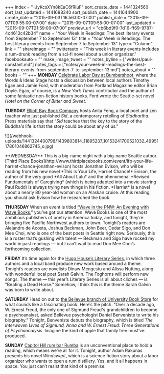 +++
index = "-JyKcsXYn8kEaC6fRIuF"
sort_create_date = 1441324560
sort_last_updated = 1441688340
sort_publish_date = 1441644900
create_date = "2015-09-03T16:56:00-07:00"
publish_date = "2015-09-07T09:55:00-07:00"
date = "2015-09-07T09:55:00-07:00"
last_updated = "2015-09-07T21:59:00-07:00"
preview_url = "cb6bd9f0-7d16-ff69-9787-4c4613c42b34"
name = "Your Week in Readings: The best literary events from September 7 to September 13"
title = "Your Week in Readings: The best literary events from September 7 to September 13"
type = "Column"
link = ""
shareimage = ""
twitterauto = "This week in literary events includes a rum-drunk reading from a sci-fi novel about a union organizer."
facebookauto = ""
make_image_tweet = ""
notes_byline = ["writers/paul-constant.md"]
notes_tags = ["notes/your-week-in-readings-the-best-literary-events-from-september-7-to-september-13.md"]
notes_about = ""
books = ""
+++
**MONDAY** [Celebrate Labor Day at Bumbershoot](http://bumbershoot.com/words_and_ideas#!programmation=artist$writing-the-northwest-with-timothy-egan-brian-doyle-and-jamie-ford/714), where the Words & Ideas Stage hosts a discussion between local authors Timothy Egan and Jamie Ford, with moderation from Portland Magazine editor Brian Doyle. Egan, of course, is a *New York Times* contributor and the author of some fantastic non-fiction history books. Ford wrote the Seattle-set novel *Hotel on the Corner of Bitter and Sweet.*

**TUESDAY** [Elliott Bay Book Company](http://www.elliottbaybook.com/event/anita-feng) hosts Anita Feng, a local poet and zen teacher who just published *Sid*, a contemporary retelling of *Siddhartha*.  Press materials say that “*Sid* teaches that the key to the story of the Buddha's life is that the story could be about any of us.” 

<p class="image-left">![](/webhook-uploads/1441324400798/1439803814_11895237_10153241700521032_4995117801046862745_o.jpg)
</p>**WEDNESDAY** This is a big-name night with a big-name Seattle author. [Third Place Books](http://www.thirdplacebooks.com/event/lfp-your-life-harriet-chance-jonathan-evison) hosts Jonathan Evison, who will be reading from his new novel *This Is Your Life, Harriet Chance!* Evison, the author of the very good *All About Lulu* and the phenomenal *Revised Fundamentals of Caregiving* (which is being adapted into a movie starring Paul Rudd) is always trying new things in his fiction. *Harriet* is a novel about a nearly 80 year-old woman on an Alaskan cruise. At this reading, you should ask Evison how he researched the book.

**THURSDAY** When an event is titled [“Wave in the PNW: An Evening with Wave Books](http://hugohouse.org/event/wave-in-the-pnw-an-evening-with-wave-books/),” you’ve got our attention. Wave Books is one of the most ambitious publishers of poetry in America today, and tonight, they’re bringing five Pacific Northwest authors to town. Tonight’s readers are Alejandro de Acosta, Joshua Beckman, John Beer, Cedar Sigo, and Don Mee Choi, who is one of the best poets in Seattle right now. Seriously, this is a roster that’s gushing with talent — Beckman and Sigo have rocked my world in past readings — but I can’t wait to read Don Mee Choi’s forthcoming collection.

**FRIDAY** It’s time again for the [Hugo House’s Literary Series](http://hugohouse.org/event/lit-series-beating-a-dead-horse/), in which three authors and a local band produce new work based around a theme. Tonight’s readers are novelists Dinaw Mengestu and Alissa Nutting, along with wonderful local poet Sarah Galvin. The Foghorns will perform new songs. The theme — this year’s Literary Series is all about cliches — is “Beating a Dead Horse.” Somehow, I think this is the theme Sarah Galvin was born to write about.

**SATURDAY** Head on out to [the Bellevue branch of University Book Store](http://www2.bookstore.washington.edu/_events/events_cal.taf?evmonth=09&evyear=2015&eventid=2015060408541900&pre=20150903&pst=20150919_) for what sounds like a fascinating book. Here’s the pitch: “Over a decade ago, W. Ernest Freud, the only one of Sigmund Freud's grandchildren to become a psychoanalyst, asked Bellevue psychologist Daniel Benveniste to write his biography.” Tonight, Benveniste debuts the biography, which is titled *The Interwoven Lives of Sigmund, Anna and W. Ernest Freud: Three Generations of Psychoanalysis*. Imagine the kind of apple that family tree must’ve produced.

**SUNDAY** [Capitol Hill rum bar Rumba](http://www.elliottbaybook.com/event/adam-rakunas-rumba) is an unconventional place to hold a reading, which means we’re all for it. Tonight, author Adam Rakunas presents his novel *Windswept*, which is a science fiction story about a labor organizer who wants to open a rum distillery. Yes, and it all happens in space. You just can’t resist that kind of a premise.